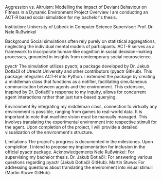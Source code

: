 Aggression vs. Altruism: Modelling the Impact of Deviant Behaviour on Fitness in a Dynamic Environment
Project Overview
I am conducting an ACT-R based social simulation for my bachelor's thesis.

Institution: University of Lübeck in Computer Science
Supervisor: Prof. Dr. Nele Rußwinkel

Background
Social simulations often rely purely on statistical aggregations, neglecting the individual mental models of participants. ACT-R serves as a framework to incorporate human-like cognition in social decision-making processes, grounded in insights from contemporary social neuroscience.

pyactr
The simulation utilizes pyactr, a package developed by Dr. Jakub Dotlačil of Utrecht University and other contributors (pyactr GitHub). This package integrates ACT-R into Python. I extended the package by creating a middleman class that functions as a notifier, facilitating simultaneous communication between agents and the environment. This extension, inspired by Dr. Dotlačil's response to my inquiry, allows for concurrent agent interactions rather than just turn-based querying.

Environment
By integrating my middleman class, connection to virtually any environment is possible, ranging from games to real-world data. It is important to note that machine vision must be manually managed. This involves translating the experimental environment into respective stimuli for the agent. Upon completion of the project, I will provide a detailed visualization of the environment's structure.

Limitations
The project's progress is documented in the milestones.
Upon completion, I intend to propose my implementation for inclusion in the official pyactr package.
Acknowledgements
Nele Rußwinkel: For supervising my bachelor thesis.
Dr. Jakub Dotlačil: For answering various questions regarding pyactr (Jakub Dotlačil GitHub).
Martin Stuwe: For addressing questions about translating the environment into visual stimuli (Martin Stuwe GitHub).
